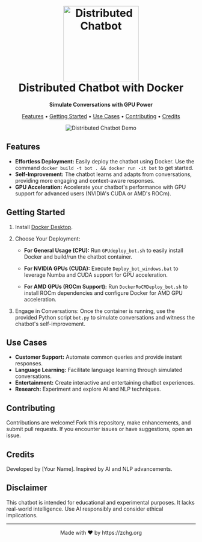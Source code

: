 <h1 align="center">
  <br>
  <img src="chatbot_logo.png" alt="Distributed Chatbot" width="200">
  <br>
  Distributed Chatbot with Docker
  <br>
</h1>

<p align="center">
  <strong>Simulate Conversations with GPU Power</strong>
</p>

<p align="center">
  <a href="#features">Features</a> •
  <a href="#getting-started">Getting Started</a> •
  <a href="#use-cases">Use Cases</a> •
  <a href="#contributing">Contributing</a> •
  <a href="#credits">Credits</a>
</p>

<p align="center">
  <img src="chatbot_demo.gif" alt="Distributed Chatbot Demo">
</p>

## Features

- **Effortless Deployment:** Easily deploy the chatbot using Docker. Use the command `docker build -t bot . && docker run -it bot` to get started.
- **Self-Improvement:** The chatbot learns and adapts from conversations, providing more engaging and context-aware responses.
- **GPU Acceleration:** Accelerate your chatbot's performance with GPU support for advanced users (NVIDIA's CUDA or AMD's ROCm).

## Getting Started

1. Install [Docker Desktop](https://www.docker.com/products/docker-desktop).

2. Choose Your Deployment:

   - **For General Usage (CPU):**
     Run `GPUdeploy_bot.sh` to easily install Docker and build/run the chatbot container.

   - **For NVIDIA GPUs (CUDA):**
     Execute `Deploy_bot_windows.bat` to leverage Numba and CUDA support for GPU acceleration.

   - **For AMD GPUs (ROCm Support):**
     Run `DockerRoCMDeploy_bot.sh` to install ROCm dependencies and configure Docker for AMD GPU acceleration.

3. Engage in Conversations:
   Once the container is running, use the provided Python script `bot.py` to simulate conversations and witness the chatbot's self-improvement.

## Use Cases

- **Customer Support:** Automate common queries and provide instant responses.
- **Language Learning:** Facilitate language learning through simulated conversations.
- **Entertainment:** Create interactive and entertaining chatbot experiences.
- **Research:** Experiment and explore AI and NLP techniques.

## Contributing

Contributions are welcome! Fork this repository, make enhancements, and submit pull requests. If you encounter issues or have suggestions, open an issue.

## Credits

Developed by [Your Name]. Inspired by AI and NLP advancements.

## Disclaimer

This chatbot is intended for educational and experimental purposes. It lacks real-world intelligence. Use AI responsibly and consider ethical implications.

---

<p align="center">
  Made with ❤️ by https://zchg.org
</p>
